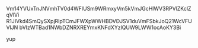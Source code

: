 Vm14YVUxTnJNVmhTV0d4WFlUSm9WRmxyVm5kVmJGcHlWV3RPVlZKclZqVlVi
R1JIVkd4SmQySXpjRlpTCmJFWXpWWHBDVDJSV1duVmFSbkJoQ21WcVFUVlJN
bVIzWTBad1NWbDZNRXREYmxKNFdXYzlQUW9LWW1ocAoKY3Bi

yup
